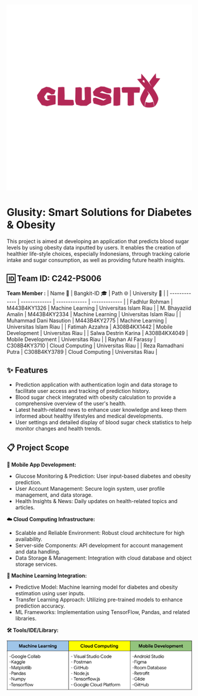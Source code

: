 ![](images/glusity.png)
# Glusity: Smart Solutions for Diabetes & Obesity 
This project is aimed at developing an application that predicts blood sugar levels by using obesity data inputted by users. It enables the creation of healthier life-style choices, especially Indonesians, through tracking calorie intake and sugar consumption, as well as providing future health insights.

## 🆔 Team ID: C242-PS006 
**Team Member :**
| Name 👤                        | Bangkit-ID 🎓 | Path 🌐           | University 🏫                                        |
| -------------                   | ------------- | -------------      | -------------                                        |
| Fadhlur Rohman                  | M443B4KY1326  | Machine Learning   | Universitas Islam Riau                               |
| M. Bhayaziid Amalin             | M443B4KY2334  | Machine Learning   | Universitas Islam Riau                               |
| Muhammad Dani Nasution          | M443B4KY2775  | Machine Learning   | Universitas Islam Riau                               |
| Fatimah Azzahra                 | A308B4KX1442  | Mobile Development | Universitas Riau                                     |
| Salwa Destrin Karina            | A308B4KX4049  | Mobile Development | Universitas Riau                                     |
| Rayhan Al Farassy               | C308B4KY3710  | Cloud Computing    | Universitas Riau                                     |
| Reza Ramadhani Putra            | C308B4KY3789  | Cloud Computing    | Universitas Riau                                     |


## ✨ Features  
- Prediction application with authentication login and data storage to facilitate user access and tracking of prediction history.
- Blood sugar check integrated with obesity calculation to provide a comprehensive overview of the user's health.
- Latest health-related news to enhance user knowledge and keep them informed about healthy lifestyles and medical developments.
- User settings and detailed display of blood sugar check statistics to help monitor changes and health trends.

## 📋 Project Scope 
**📱 Mobile App Development:** 
- Glucose Monitoring & Prediction: User input-based diabetes and obesity prediction.
- User Account Management: Secure login system, user profile management, and data storage.
- Health Insights & News: Daily updates on health-related topics and articles.

**☁️ Cloud Computing Infrastructure:** 
- Scalable and Reliable Environment: Robust cloud architecture for high availability.
- Server-side Components: API development for account management and data handling.
- Data Storage & Management: Integration with cloud database and object storage services.

**🤖 Machine Learning Integration:** 
- Predictive Model: Machine learning model for diabetes and obesity estimation using user inputs.
- Transfer Learning Approach: Utilizing pre-trained models to enhance prediction accuracy.
- ML Frameworks: Implementation using TensorFlow, Pandas, and related libraries.

**🛠️ Tools/IDE/Library:** 

![](images/tools.png)
